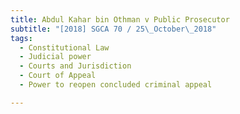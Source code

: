 ```yaml
---
title: Abdul Kahar bin Othman v Public Prosecutor 
subtitle: "[2018] SGCA 70 / 25\_October\_2018"
tags:
  - Constitutional Law
  - Judicial power
  - Courts and Jurisdiction
  - Court of Appeal
  - Power to reopen concluded criminal appeal

---
```


